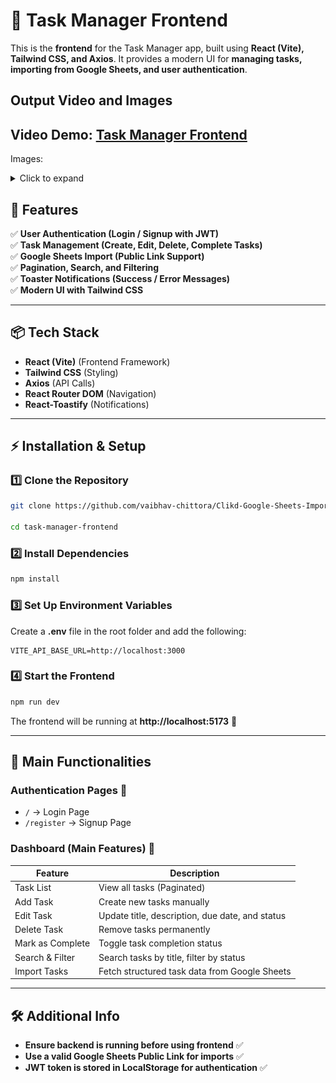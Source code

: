# 📌 Task Manager Frontend

This is the **frontend** for the Task Manager app, built using **React (Vite), Tailwind CSS, and Axios**. It provides a modern UI for **managing tasks, importing from Google Sheets, and user authentication**.

## Output Video and Images

## Video Demo: [Task Manager Frontend](https://www.loom.com/share/bf802c911ecf428e81eb0fb648eda639?sid=e6de4663-1fbb-48e9-910a-7a4227d6d464)

Images: <details><summary>Click to expand</summary>

### 🌐 Live Demo

![Image1](./src/results/1.png)

### Edit Task

![Image2](./src/results/2.png)

### Search and Pagination

![Image6](./src/results/SearchANDpagination.png)

### Filter Functionality

![Image4](./src/results/filter.png)

### Login Page

![Image7](./src/results/login.png)

### Signup Page

![Image8](./src/results/signup.png)

### Task Details Page

![Image3](./src/results/3.png)

### Responsive Design

![Image5](./src/results/responsive.png)

</details>

## 🚀 Features

✅ **User Authentication (Login / Signup with JWT)**  
✅ **Task Management (Create, Edit, Delete, Complete Tasks)**  
✅ **Google Sheets Import (Public Link Support)**  
✅ **Pagination, Search, and Filtering**  
✅ **Toaster Notifications (Success / Error Messages)**  
✅ **Modern UI with Tailwind CSS**

---

## 📦 Tech Stack

- **React (Vite)** (Frontend Framework)
- **Tailwind CSS** (Styling)
- **Axios** (API Calls)
- **React Router DOM** (Navigation)
- **React-Toastify** (Notifications)

---

## ⚡ Installation & Setup

### 1️⃣ Clone the Repository

```sh
git clone https://github.com/vaibhav-chittora/Clikd-Google-Sheets-Import-Frontend.git

cd task-manager-frontend
```

### 2️⃣ Install Dependencies

```sh
npm install
```

### 3️⃣ Set Up Environment Variables

Create a **.env** file in the root folder and add the following:

```env
VITE_API_BASE_URL=http://localhost:3000
```

### 4️⃣ Start the Frontend

```sh
npm run dev
```

The frontend will be running at **http://localhost:5173** 🚀

---

## 🔗 Main Functionalities

### **Authentication Pages** 🔐

- `/` → Login Page
- `/register` → Signup Page

### **Dashboard (Main Features)** 📌

| Feature          | Description                                     |
| ---------------- | ----------------------------------------------- |
| Task List        | View all tasks (Paginated)                      |
| Add Task         | Create new tasks manually                       |
| Edit Task        | Update title, description, due date, and status |
| Delete Task      | Remove tasks permanently                        |
| Mark as Complete | Toggle task completion status                   |
| Search & Filter  | Search tasks by title, filter by status         |
| Import Tasks     | Fetch structured task data from Google Sheets   |

---

## 🛠️ Additional Info

- **Ensure backend is running before using frontend** ✅
- **Use a valid Google Sheets Public Link for imports** ✅
- **JWT token is stored in LocalStorage for authentication** ✅
